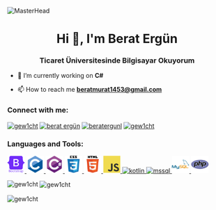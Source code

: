 ![MasterHead](https://cdn.prod.website-files.com/5e9aa66fd3886aa2b4ec01ca/5fd3903b41d20bd2244ec3fd_programminglanguagesstickers.jpg)
<h1 align="center">Hi 👋, I'm Berat Ergün</h1>
<h3 align="center">Ticaret Üniversitesinde Bilgisayar Okuyorum</h3>

- 🔭 I’m currently working on **C#**

- 📫 How to reach me **beratmurat1453@gmail.com**

<h3 align="left">Connect with me:</h3>
<p align="left">
<a href="https://twitter.com/gew1cht" target="blank"><img align="center" src="https://raw.githubusercontent.com/rahuldkjain/github-profile-readme-generator/master/src/images/icons/Social/twitter.svg" alt="gew1cht" height="30" width="40" /></a>
<a href="https://linkedin.com/in/berat ergün" target="blank"><img align="center" src="https://raw.githubusercontent.com/rahuldkjain/github-profile-readme-generator/master/src/images/icons/Social/linked-in-alt.svg" alt="berat ergün" height="30" width="40" /></a>
<a href="https://instagram.com/beratergunl" target="blank"><img align="center" src="https://raw.githubusercontent.com/rahuldkjain/github-profile-readme-generator/master/src/images/icons/Social/instagram.svg" alt="beratergunl" height="30" width="40" /></a>
<a href="https://discord.gg/gew1cht" target="blank"><img align="center" src="https://raw.githubusercontent.com/rahuldkjain/github-profile-readme-generator/master/src/images/icons/Social/discord.svg" alt="gew1cht" height="30" width="40" /></a>
</p>

<h3 align="left">Languages and Tools:</h3>
<p align="left"> <a href="https://getbootstrap.com" target="_blank" rel="noreferrer"> <img src="https://raw.githubusercontent.com/devicons/devicon/master/icons/bootstrap/bootstrap-plain-wordmark.svg" alt="bootstrap" width="40" height="40"/> </a> <a href="https://www.cprogramming.com/" target="_blank" rel="noreferrer"> <img src="https://raw.githubusercontent.com/devicons/devicon/master/icons/c/c-original.svg" alt="c" width="40" height="40"/> </a> <a href="https://www.w3schools.com/cs/" target="_blank" rel="noreferrer"> <img src="https://raw.githubusercontent.com/devicons/devicon/master/icons/csharp/csharp-original.svg" alt="csharp" width="40" height="40"/> </a> <a href="https://www.w3schools.com/css/" target="_blank" rel="noreferrer"> <img src="https://raw.githubusercontent.com/devicons/devicon/master/icons/css3/css3-original-wordmark.svg" alt="css3" width="40" height="40"/> </a> <a href="https://www.w3.org/html/" target="_blank" rel="noreferrer"> <img src="https://raw.githubusercontent.com/devicons/devicon/master/icons/html5/html5-original-wordmark.svg" alt="html5" width="40" height="40"/> </a> <a href="https://developer.mozilla.org/en-US/docs/Web/JavaScript" target="_blank" rel="noreferrer"> <img src="https://raw.githubusercontent.com/devicons/devicon/master/icons/javascript/javascript-original.svg" alt="javascript" width="40" height="40"/> </a> <a href="https://kotlinlang.org" target="_blank" rel="noreferrer"> <img src="https://www.vectorlogo.zone/logos/kotlinlang/kotlinlang-icon.svg" alt="kotlin" width="40" height="40"/> </a> <a href="https://www.microsoft.com/en-us/sql-server" target="_blank" rel="noreferrer"> <img src="https://www.svgrepo.com/show/303229/microsoft-sql-server-logo.svg" alt="mssql" width="40" height="40"/> </a> <a href="https://www.mysql.com/" target="_blank" rel="noreferrer"> <img src="https://raw.githubusercontent.com/devicons/devicon/master/icons/mysql/mysql-original-wordmark.svg" alt="mysql" width="40" height="40"/> </a> <a href="https://www.php.net" target="_blank" rel="noreferrer"> <img src="https://raw.githubusercontent.com/devicons/devicon/master/icons/php/php-original.svg" alt="php" width="40" height="40"/> </a> </p>

<p><img align="left" src="https://github-readme-stats.vercel.app/api/top-langs?username=gew1cht&show_icons=true&locale=en&layout=compact" alt="gew1cht" /></p>

<p>&nbsp;<img align="center" src="https://github-readme-stats.vercel.app/api?username=gew1cht&show_icons=true&locale=en" alt="gew1cht" /></p>

<p><img align="center" src="https://github-readme-streak-stats.herokuapp.com/?user=gew1cht&" alt="gew1cht" /></p>
